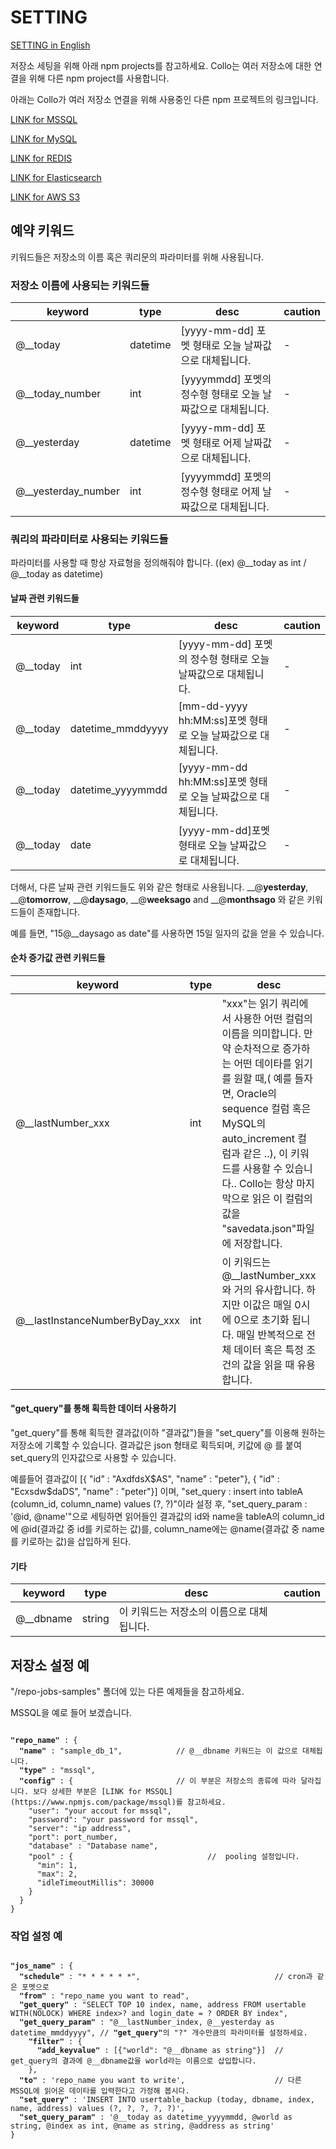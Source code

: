 # SETTING

[SETTING in English](SETTING.md)

저장소 세팅을 위해 아래 npm projects를 참고하세요. Collo는 여러 저장소에 대한 연결을 위해 다른 npm project를 사용합니다.

아래는 Collo가 여러 저장소 연결을 위해 사용중인 다른 npm 프로젝트의 링크입니다.

[LINK for MSSQL](https://www.npmjs.com/package/mssql)

[LINK for MySQL](https://www.npmjs.com/package/mysql)

[LINK for REDIS](https://www.npmjs.com/package/redis)

[LINK for Elasticsearch](https://www.npmjs.com/package/elasticsearch)

[LINK for AWS S3](https://www.npmjs.com/package/aws-sdk)


## 예약 키워드

키워드들은 저장소의 이름 혹은 쿼리문의 파라미터를 위해 사용됩니다.


### 저장소 이름에 사용되는 키워드들

|keyword|type|desc|caution|
|---|---|---|---|
|@__today|datetime| [yyyy-mm-dd] 포멧 형태로 오늘 날짜값으로 대체됩니다.|-|
|@__today_number|int| [yyyymmdd] 포멧의 정수형 형태로 오늘 날짜값으로 대체됩니다.|-|
|@__yesterday|datetime| [yyyy-mm-dd] 포멧 형태로 어제 날짜값으로 대체됩니다.|-|
|@__yesterday_number|int| [yyyymmdd] 포멧의 정수형 형태로 어제 날짜값으로 대체됩니다.|-|


### 쿼리의 파라미터로 사용되는 키워드들

파라미터를 사용할 때 항상 자료형을 정의해줘야 합니다. ((ex) @__today as int / @__today as datetime) 


#### 날짜 관련 키워드들

|keyword|type|desc|caution|
|---|---|---|---|
|@__today|int| [yyyy-mm-dd] 포멧의 정수형 형태로 오늘 날짜값으로 대체됩니다.|-|
|@__today|datetime_mmddyyyy| [mm-dd-yyyy hh:MM:ss]포멧 형태로 오늘 날짜값으로 대체됩니다.|-|
|@__today|datetime_yyyymmdd| [yyyy-mm-dd hh:MM:ss]포멧 형태로 오늘 날짜값으로 대체됩니다.|-|
|@__today|date| [yyyy-mm-dd]포멧 형태로 오늘 날짜값으로 대체됩니다.|-|

더해서, 다른 날짜 관련 키워드들도 위와 같은 형태로 사용됩니다. __@__yesterday__, __@__tomorrow__, __@__daysago__, __@__weeksago__ and  __@__monthsago__ 와 같은 키워드들이 존재합니다.

예를 들면, "15@__daysago as date"를 사용하면 15일 일자의 값을 얻을 수 있습니다.


#### 순차 증가값 관련 키워드들

|keyword|type|desc|caution|
|---|---|---|---|
|@__lastNumber_xxx|int| "xxx"는 읽기 쿼리에서 사용한 어떤 컬럼의 이름을 의미합니다. 만약 순차적으로 증가하는 어떤 데이타를 읽기를 원할 때,( 예를 들자면, Oracle의 sequence 컬럼 혹은 MySQL의 auto_increment 컬럼과 같은 ..), 이 키워드를 사용할 수 있습니다.. Collo는 항상 마지막으로 읽은 이 컬럼의 값을 "savedata.json"파일에 저장합니다.|-|
|@__lastInstanceNumberByDay_xxx|int| 이 키워드는 @__lastNumber_xxx와 거의 유사합니다. 하지만 이값은 매일 0시에 0으로 초기화 됩니다. 매일 반복적으로 전체 데이터 혹은 특정 조건의 값을 읽을 때 유용합니다. ||

#### "get_query"를 통해 획득한 데이터 사용하기

"get_query"를 통해 획득한 결과값(이하 "결과값")들을 "set_query"를 이용해 원하는 저장소에 기록할 수 있습니다. 결과값은 json 형태로 획득되며, 키값에 @ 를 붙여 set_query의 인자값으로 사용할 수 있습니다.

예를들어 결과값이 [{ "id" : "AxdfdsX$AS", "name" : "peter"}, { "id" : "Ecxsdw$daDS", "name" : "peter"}] 이며, "set_query : insert into tableA (column_id, column_name) values (?, ?)"이라 설정 후, "set_query_param : '@id, @name'"으로 세팅하면 읽어들인 결과값의 id와 name을 tableA의 column_id에 @id(결과값 중 id를 키로하는 값)를, column_name에는 @name(결과값 중 name를 키로하는 값)을 삽입하게 된다.


#### 기타

|keyword|type|desc|caution|
|---|---|---|---|
|@__dbname|string| 이 키워드는 저장소의 이름으로 대체됩니다.||


## 저장소 설정 예

"/repo-jobs-samples" 폴더에 있는 다른 예제들을 참고하세요.

MSSQL을 예로 들어 보겠습니다.

<pre><code>
<b>"repo_name"</b> : {
  <b>"name"</b> : "sample_db_1",            // @__dbname 키워드는 이 값으로 대체됩니다.
  <b>"type"</b> : "mssql",
  <b>"config"</b> : {                       // 이 부분은 저장소의 종류에 따라 달라집니다. 보다 상세한 부분은 [LINK for MSSQL](https://www.npmjs.com/package/mssql)를 참고하세요.
    "user": "your accout for mssql",
    "password": "your password for mssql",
    "server": "ip address",
    "port": port_number,
    "database" : "Database name",
    "pool" : {                              //  pooling 설정입니다.
      "min": 1,
      "max": 2,
      "idleTimeoutMillis": 30000
    }
  }
}
</code></pre>


### 작업 설정 예

<pre><code>
<b>"jos_name"</b> : {
  <b>"schedule"</b> : "* * * * * *",                              // cron과 같은 포멧으로
  <b>"from"</b> : "repo_name you want to read",
  <b>"get_query"</b> : "SELECT TOP 10 index, name, address FROM usertable WITH(NOLOCK) WHERE index>? and login_date = ? ORDER BY index",
  <b>"get_query_param"</b> : "@__lastNumber_index, @__yesterday as datetime_mmddyyyy", // <b>"get_query"</b>의 "?" 개수만큼의 파라미터를 설정하세요.
    <b>"filter"</b> : {
      <b>"add_keyvalue"</b> : [{"world": "@__dbname as string"}]  //  get_query의 결과에 @__dbname값을 world라는 이름으로 삽입합니다.
    },
  <b>"to"</b> : 'repo_name you want to write',                    // 다른 MSSQL에 읽어온 데이타를 입력한다고 가정해 봅시다.
  <b>"set_query"</b> : 'INSERT INTO usertable_backup (today, dbname, index, name, address) values (?, ?, ?, ?, ?)',
  <b>"set_query_param"</b> : '@__today as datetime_yyyymmdd, @world as string, @index as int, @name as string, @address as string'
}
</code></pre>
